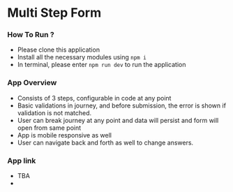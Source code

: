 # Multi Step Form

### How To Run ? 
- Please clone this application
- Install all the necessary modules using `npm i`
- In terminal, please enter `npm run dev` to run the application

### App Overview 
- Consists of 3 steps, configurable in code at any point
- Basic validations in journey, and before submission, the error is shown if validation is not matched.
- User can break journey at any point and data will persist and form will open from same point
- App is mobile responsive as well
- User can navigate back and forth as well to change answers.

### App link 
- TBA
- 
